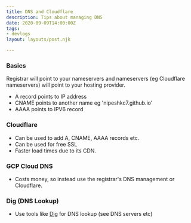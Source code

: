 ```yaml
---
title: DNS and Cloudflare
description: Tips about managing DNS
date: 2020-09-09T14:00:00Z
tags:
- devlogs
layout: layouts/post.njk

---
```

### Basics

Registrar will point to your nameservers and nameservers (eg Cloudflare nameservers) will point to your hosting provider.

* A record points to IP address
* CNAME points to another name eg 'nipeshkc7.github.io'
* AAAA points to IPV6 record

### Cloudflare

* Can be used to add A, CNAME, AAAA records etc.
* Can be used for free SSL
* Faster load times due to its CDN.

### GCP Cloud DNS

* Costs money, so instead use the registrar's DNS management or Cloudflare.

### Dig (DNS Lookup)

* Use tools like [Dig](https://toolbox.googleapps.com/apps/dig/) for DNS lookup (see DNS servers etc)